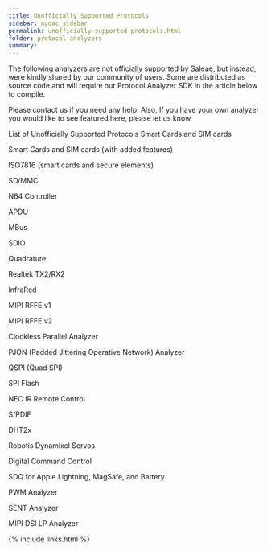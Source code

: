 ```yaml
---
title: Unofficially Supported Protocols
sidebar: mydoc_sidebar
permalink: unofficially-supported-protocols.html
folder: protocol-analyzers
summary:
---
```


The following analyzers are not officially supported by Saleae, but instead, were kindly shared by our community of users. Some are distributed as source code and will require our Protocol Analyzer SDK in the article below to compile.

Please contact us if you need any help. Also, If you have your own analyzer you would like to see featured here, please let us know.

List of Unofficially Supported Protocols
​Smart Cards and SIM cards​

​Smart Cards and SIM cards (with added features)​

​ISO7816 (smart cards and secure elements)​

​SD/MMC​

​N64 Controller​

​APDU​

​MBus​

​SDIO​

​Quadrature​

​Realtek TX2/RX2​

​InfraRed​

​MIPI RFFE v1​

​MIPI RFFE v2​

​Clockless Parallel Analyzer​

​PJON (Padded Jittering Operative Network) Analyzer​

​QSPI (Quad SPI)​

​SPI Flash​

​NEC IR Remote Control​

​S/PDIF​

​DHT2x​

​Robotis Dynamixel Servos​

​Digital Command Control​

​SDQ for Apple Lightning, MagSafe, and Battery  

​PWM Analyzer​

​SENT Analyzer​

​MIPI DSI LP Analyzer​

{% include links.html %}